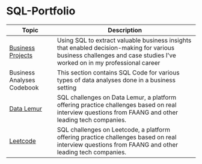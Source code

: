 # SQL-Portfolio

| **Topic**         | **Description**                                                                       |
|-------------------|---------------------------------------------------------------------------------------|
| [Business Projects](https://github.com/HasanRizvi17/SQL-Portfolio/tree/main/Business%20Projects) | Using SQL to extract valuable business insights that enabled decision-making for various business challenges and case studies I've worked on in my professional career |
| Business Analyses Codebook | This section contains SQL Code for various types of data analyses done in a business setting |
| [Data Lemur](https://github.com/HasanRizvi17/SQL-Portfolio/tree/main/Data%20Lemur)        | SQL challenges on Data Lemur, a platform offering practice challenges based on real interview questions from FAANG and other leading tech companies.  |
| [Leetcode](https://github.com/HasanRizvi17/SQL-Portfolio/tree/main/Leetcode)          | SQL challenges on Leetcode, a platform offering practice challenges based on real interview questions from FAANG and other leading tech companies.   |
